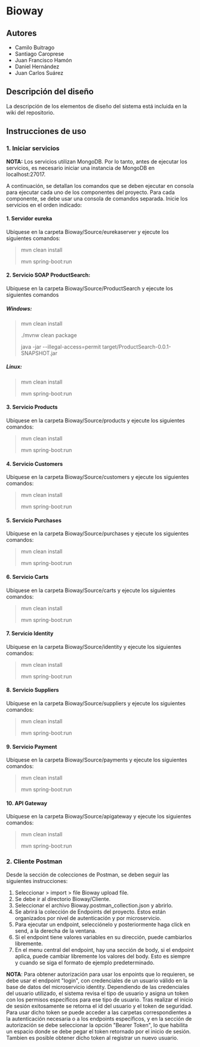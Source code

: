 # Bioway

## Autores
- Camilo Buitrago
- Santiago Caroprese
- Juan Francisco Hamón
- Daniel Hernández
- Juan Carlos Suárez

## Descripción del diseño

La descripción de los elementos de diseño del sistema está incluida en la wiki del repositorio.

## Instrucciones de uso

### 1. Iniciar servicios

**NOTA:** Los servicios utilizan MongoDB. Por lo tanto, antes de ejecutar los servicios, es necesario iniciar una instancia de MongoDB en localhost:27017.

A continuación, se detallan los comandos que se deben ejecutar en consola para ejecutar cada uno de los componentes del proyecto. Para cada componente, se debe usar una consola de comandos separada. Inicie los servicios en el orden indicado:

#### 1. Servidor eureka
Ubíquese en la carpeta Bioway/Source/eurekaserver y ejecute los siguientes comandos:

> mvn clean install
> 
> mvn spring-boot:run

#### 2. Servicio SOAP ProductSearch:

Ubíquese en la carpeta Bioway/Source/ProductSearch y ejecute los siguientes comandos

##### Windows:

> mvn clean install
> 
> ./mvnw clean package
> 
> java -jar --illegal-access=permit target/ProductSearch-0.0.1-SNAPSHOT.jar

##### Linux: 

> mvn clean install
> 
> mvn spring-boot:run

#### 3. Servicio Products

Ubíquese en la carpeta Bioway/Source/products y ejecute los siguientes comandos:

> mvn clean install
> 
> mvn spring-boot:run

#### 4. Servicio Customers

Ubíquese en la carpeta Bioway/Source/customers y ejecute los siguientes comandos:

> mvn clean install
> 
> mvn spring-boot:run

#### 5. Servicio Purchases

Ubíquese en la carpeta Bioway/Source/purchases y ejecute los siguientes comandos:

> mvn clean install
> 
> mvn spring-boot:run

#### 6. Servicio Carts

Ubíquese en la carpeta Bioway/Source/carts y ejecute los siguientes comandos:

> mvn clean install
> 
> mvn spring-boot:run

#### 7. Servicio Identity

Ubíquese en la carpeta Bioway/Source/identity y ejecute los siguientes comandos:

> mvn clean install
> 
> mvn spring-boot:run

#### 8. Servicio Suppliers

Ubíquese en la carpeta Bioway/Source/suppliers y ejecute los siguientes comandos:

> mvn clean install
> 
> mvn spring-boot:run

#### 9. Servicio Payment

Ubíquese en la carpeta Bioway/Source/payments y ejecute los siguientes comandos:

> mvn clean install
> 
> mvn spring-boot:run

#### 10. API Gateway

Ubíquese en la carpeta Bioway/Source/apigateway y ejecute los siguientes comandos:

> mvn clean install
> 
> mvn spring-boot:run



### 2. Cliente Postman

Desde la sección de colecciones de Postman, se deben seguir las siguientes instrucciones:

1. Seleccionar > import > file Bioway upload file.
2. Se debe ir al directorio Bioway/Cliente.
3. Seleccionar el archivo Bioway.postman_collection.json y abrirlo.
4. Se abrirá la colección de Endpoints del proyecto. Estos están organizados por nivel de autenticación y por microservicio.
5. Para ejecutar un endpoint, selecciónelo y posteriormente haga click en send, a la derecha de la ventana.
6. Si el endpoint tiene valores variables en su dirección, puede cambiarlos libremente.
7. En el menu central del endpoint, hay una sección de body, si el endpoint aplica, puede cambiar libremente los valores del body. Esto es siempre y cuando se siga el formato de ejemplo predeterminado.

**NOTA**: Para obtener autorización para usar los enpoints que lo requieren, se debe usar el endpoint "login", con credenciales de un usuario válido en la base de datos del microservicio identity. Dependiendo de las credenciales del usuario utilizado, el sistema revisa el tipo de usuario y asigna un token con los permisos específicos para ese tipo de usuario. Tras realizar el inicio de sesión exitosamente se retorna el id del usuario y el token de seguridad. Para usar dicho token se puede acceder a las carpetas correspondientes a la autenticación necesaria o a los endpoints específicos, y en la sección de autorización se debe seleccionar la opción "Bearer Token", lo que habilita un espacio donde se debe pegar el token retornado por el inicio de sesión. Tambien es posible obtener dicho token al registrar un nuevo usuario. 
